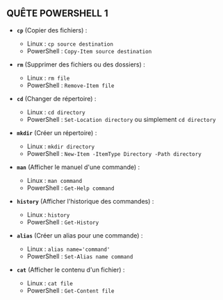 ## QUÊTE POWERSHELL 1

- **`cp`** (Copier des fichiers) :
    
    - Linux : `cp source destination`
    - PowerShell : `Copy-Item source destination`
- **`rm`** (Supprimer des fichiers ou des dossiers) :
    
    - Linux : `rm file`
    - PowerShell : `Remove-Item file`
- **`cd`** (Changer de répertoire) :
    
    - Linux : `cd directory`
    - PowerShell : `Set-Location directory` ou simplement `cd directory`
- **`mkdir`** (Créer un répertoire) :
    
    - Linux : `mkdir directory`
    - PowerShell : `New-Item -ItemType Directory -Path directory`
- **`man`** (Afficher le manuel d'une commande) :
    
    - Linux : `man command`
    - PowerShell : `Get-Help command`
- **`history`** (Afficher l'historique des commandes) :
    
    - Linux : `history`
    - PowerShell : `Get-History`
- **`alias`** (Créer un alias pour une commande) :
    
    - Linux : `alias name='command'`
    - PowerShell : `Set-Alias name command`
- **`cat`** (Afficher le contenu d'un fichier) :
    
    - Linux : `cat file`
    - PowerShell : `Get-Content file` 
